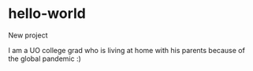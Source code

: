# hello-world
New project

I am a UO college grad who is living at home with his parents because of the global pandemic :)
